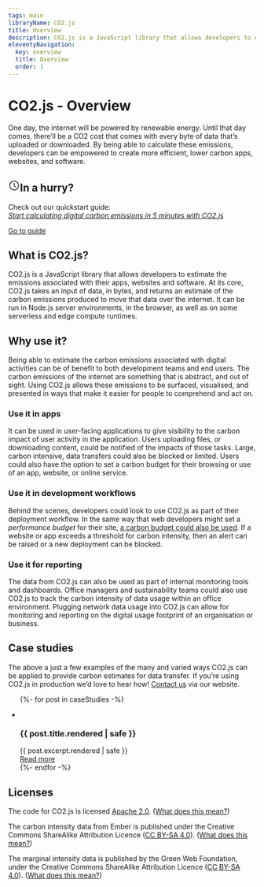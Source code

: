 ```yaml
---
tags: main
libraryName: CO2.js
title: Overview
description: CO2.js is a JavaScript library that allows developers to estimate the emissions associated with their apps, websites and software.
eleventyNavigation:
  key: overview
  title: Overview
  order: 1
---
```


# CO2.js - Overview

One day, the internet will be powered by renewable energy. Until that day comes, there’ll be a CO2 cost that comes with every byte of data that’s uploaded or downloaded. By being able to calculate these emissions, developers can be empowered to create more efficient, lower carbon apps, websites, and software.

<div class="alert bg-secondary text-white">
  <div class="items-start">
    <div>
      <h2 class="text-white font-bold my-3 gap-2 flex items-center"><svg xmlns="http://www.w3.org/2000/svg" class="text-white inline flex-shrink-0 w-6 h-6" width="24" height="24" viewBox="0 0 24 24" stroke-width="1.5" stroke="currentColor" fill="none" stroke-linecap="round" stroke-linejoin="round">
  <path stroke="none" d="M0 0h24v24H0z" fill="none"/>
  <circle cx="12" cy="12" r="9" />
  <polyline points="12 7 12 12 15 15" />
</svg>In a hurry?</h2>
      <p class="text-lg">Check out our quickstart guide: <br/> <a href="https://www.thegreenwebfoundation.org/news/start-calculating-digital-carbon-emissions-in-5-minutes-with-co2-js/" class="text-white"><em>Start calculating digital carbon emissions in 5 minutes with CO2.js</em></a></p>
    </div>
  </div>
  <div class="flex-none">
    <a href="https://www.thegreenwebfoundation.org/news/start-calculating-digital-carbon-emissions-in-5-minutes-with-co2-js/" class="btn btn-lg btn-accent no-underline hover:text-white">Go to guide</a>
  </div>
</div>

## What is CO2.js?

CO2.js is a JavaScript library that allows developers to estimate the emissions associated with their apps, websites and software. At its core, CO2.js takes an input of data, in bytes, and returns an estimate of the carbon emissions produced to move that data over the internet. It can be run in Node.js server environments, in the browser, as well as on some serverless and edge compute runtimes.

## Why use it?

Being able to estimate the carbon emissions associated with digital activities can be of benefit to both development teams and end users. The carbon emissions of the internet are something that is abstract, and out of sight. Using CO2.js allows these emissions to be surfaced, visualised, and presented in ways that make it easier for people to comprehend and act on.

### Use it in apps

It can be used in user-facing applications to give visibility to the carbon impact of user activity in the application. Users uploading files, or downloading content, could be notified of the impacts of those tasks. Large, carbon intensive, data transfers could also be blocked or limited. Users could also have the option to set a carbon budget for their browsing or use of an app, website, or online service.

### Use it in development workflows

Behind the scenes, developers could look to use CO2.js as part of their deployment workflow. In the same way that web developers might set a _performance budget_ for their site, [a carbon budget could also be used](https://css-tricks.com/reduce-your-websites-environmental-impact-with-a-carbon-budget/). If a website or app exceeds a threshold for carbon intensity, then an alert can be raised or a new deployment can be blocked.

### Use it for reporting

The data from CO2.js can also be used as part of internal monitoring tools and dashboards. Office managers and sustainability teams could also use CO2.js to track the carbon intensity of data usage within an office environment. Plugging network data usage into CO2.js can allow for monitoring and reporting on the digital usage footprint of an organisation or business.

## Case studies

The above a just a few examples of the many and varied ways CO2.js can be applied to provide carbon estimates for data transfer. If you’re using CO2.js in production we’d love to hear how! [Contact us](https://www.thegreenwebfoundation.org/support-form/) via our website.

<ul class="list-disc px-0 prose-lg flex gap-6 flex-wrap">
{%- for post in caseStudies -%}
            <li class="card w-full md:w-96 bg-base-100 shadow-xl not-prose">
            <figure class="not-prose"><img src="{% postFeatureImage post.featured_media %}" alt="" class=" not-prose" loading="lazy"/></figure>
             <div class="card-body not-prose">
    <h3 class="card-title not-prose">{{ post.title.rendered | safe }}
    </h3>
    <span>{{ post.excerpt.rendered | safe }}</span>
    <div class="card-actions justify-end not-prose">
      <a href="{{ post.link }}" class="btn btn-secondary text-white no-underline">Read more</a>
    </div>
  </div>
                </li>
          {%- endfor -%}
</ul>

## Licenses

The code for CO2.js is licensed [Apache 2.0](https://github.com/thegreenwebfoundation/co2.js/blob/main/LICENSE). ([What does this mean?](<https://tldrlegal.com/license/apache-license-2.0-(apache-2.0)>))

The carbon intensity data from Ember is published under the Creative Commons ShareAlike Attribution Licence ([CC BY-SA 4.0](https://creativecommons.org/licenses/by-sa/4.0/)). ([What does this mean?](<https://tldrlegal.com/license/creative-commons-attribution-sharealike-4.0-international-(cc-by-sa-4.0)>))

The marginal intensity data is published by the Green Web Foundation, under the Creative Commons ShareAlike Attribution Licence ([CC BY-SA 4.0](https://creativecommons.org/licenses/by-sa/4.0/)). ([What does this mean?](<https://tldrlegal.com/license/creative-commons-attribution-sharealike-4.0-international-(cc-by-sa-4.0)>))
